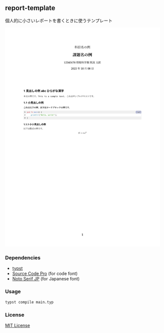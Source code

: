 ## report-template

個人的に小さいレポートを書くときに使うテンプレート

![sample image](assets/sample.png)

### Dependencies

- [typst](https://typst.app/)
- [Source Code Pro](https://fonts.google.com/specimen/Source+Code+Pro) (for code font)
- [Noto Serif JP](https://fonts.google.com/specimen/Noto+Serif+JP) (for Japanese font)

### Usage

```bash
typst compile main.typ
```

### License

[MIT License](./LICENSE)

